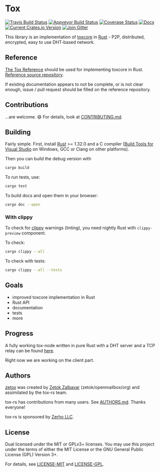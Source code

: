 # Tox

[![Travis Build Status][travis-badge]][travis-url] [![Appveyor Build Status][appveyor-badge]][appveyor-url] [![Coverage Status][cov-badge]][cov-url] [![Docs][doc-badge]][doc-url] [![Current Crates.io Version][crates-badge]][crates-url] [![Join Gitter][gitter-badge]][gitter-url]

[travis-badge]: https://travis-ci.org/tox-rs/tox.svg?branch=master
[travis-url]: https://travis-ci.com/tox-rs/tox
[appveyor-badge]: https://ci.appveyor.com/api/projects/status/m47ke5odayd6enbn/branch/master?svg=true
[appveyor-url]: https://ci.appveyor.com/project/tox-rs/tox/branch/master
[cov-badge]: https://coveralls.io/repos/github/tox-rs/tox/badge.svg?branch=master
[cov-url]: https://coveralls.io/github/tox-rs/tox?branch=master
[doc-badge]: https://docs.rs/tox/badge.svg
[doc-url]: https://docs.rs/tox
[crates-badge]: https://img.shields.io/crates/v/tox.svg
[crates-url]: https://crates.io/crates/tox
[gitter-badge]: https://badges.gitter.im/tox-rs/tox.svg
[gitter-url]: https://gitter.im/tox-rs/tox

This library is an implementation of [toxcore][toxcore] in [Rust] - P2P,
distributed, encrypted, easy to use DHT-based network.

## Reference

[The Tox Reference](https://zetok.github.io/tox-spec) should be used for
implementing toxcore in Rust. [Reference source repository].

If existing documentation appears to not be complete, or is not clear enough,
issue / pull request should be filled on the reference repository.

## Contributions

...are welcome. :smile: For details, look at
[CONTRIBUTING.md](/CONTRIBUTING.md).

## Building
Fairly simple. First, install [Rust] >= 1.32.0 and a C compiler ([Build Tools
for Visual Studio][VSBuild] on Windows, GCC or Clang on other platforms).

Then you can build the debug version with

```bash
cargo build
```

To run tests, use:

```bash
cargo test
```

To build docs and open them in your browser:

```bash
cargo doc --open
```

### With clippy
To check for [clippy](https://github.com/rust-lang-nursery/rust-clippy) warnings
(linting), you need nightly Rust with `clippy-preview` component.

To check:

```bash
cargo clippy --all
```

To check with tests:

```bash
cargo clippy --all --tests
```


## Goals
 - improved toxcore implementation in Rust
 - Rust API
 - documentation
 - tests
 - more

## Progress

A fully working tox-node written in pure Rust with a DHT server and a TCP relay
can be found [here](https://github.com/tox-rs/tox-node).

Right now we are working on the client part.


## Authors

[zetox](https://github.com/zetok/tox) was created by [Zetok Zalbavar](https://github.com/zetok/)
(zetok/openmailbox/org) and assimilated by the tox-rs team.

tox-rs has contributions from many users. See [AUTHORS.md](/AUTHORS.md). Thanks everyone!

tox-rs is sponsored by [Zerho LLC](https://zerho.info/).

## License

Dual licensed under the MIT or GPLv3+ licenses. You may use this project under the
terms of either the MIT License or the GNU General Public License (GPL) Version 3+.

For details, see [LICENSE-MIT](/LICENSE-MIT) and [LICENSE-GPL](/LICENSE-GPL).

[Reference source repository]: https://github.com/zetok/tox-spec
[Rust]: https://www.rust-lang.org/
[VSBuild]: https://visualstudio.microsoft.com/downloads/
[toxcore]: https://github.com/TokTok/c-toxcore

